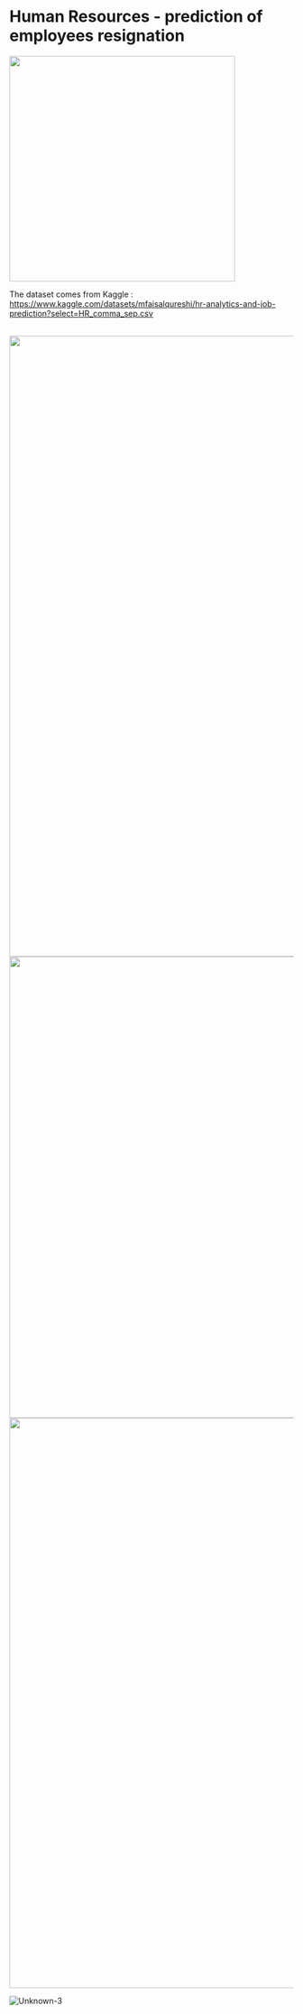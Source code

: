# Human Resources - prediction of employees resignation

<img width="400" alt="" src="https://user-images.githubusercontent.com/67431758/232096618-1b108d4b-d556-440e-b135-67b2a89c1782.png">

The dataset comes from Kaggle : 
<br>
https://www.kaggle.com/datasets/mfaisalqureshi/hr-analytics-and-job-prediction?select=HR_comma_sep.csv

<br>
<img width="1101" alt="" src="https://user-images.githubusercontent.com/67431758/232098265-4f03ac7d-7121-4d87-b457-f1fea2567d0c.png">
<img width="818" alt="" src="https://user-images.githubusercontent.com/67431758/232098281-5e4c51ac-5c3f-4f7d-88e4-be6f490fa0e8.png">

<img width="1011" alt="" src="https://user-images.githubusercontent.com/67431758/232099624-f3d5a6fd-ec8d-4d7e-b6c1-df6d3672d2d7.png">

![Unknown-3](https://user-images.githubusercontent.com/67431758/232098359-0dd1fa53-1583-45cf-8619-0b1d774265d8.png)
